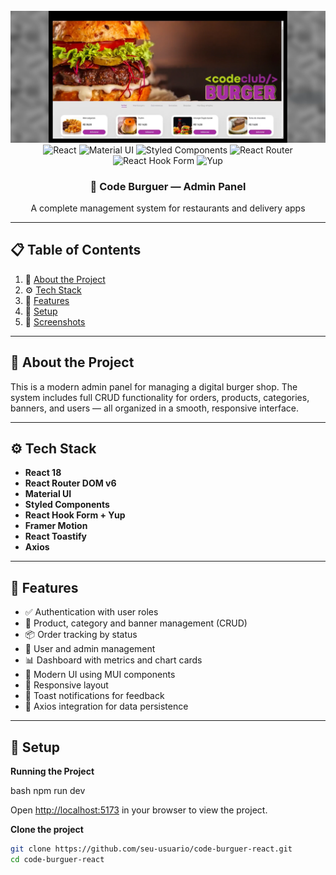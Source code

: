 <div align="center">
  <br />
  <img src="src/assets/foto.png" alt="Project Banner" />
  <br />
  <div>
    <img alt="React" src="https://img.shields.io/badge/React-4c84f3?style=for-the-badge&logo=react&logoColor=white" />
    <img alt="Material UI" src="https://img.shields.io/badge/Material--UI-007FFF?style=for-the-badge&logo=mui&logoColor=white" />
    <img alt="Styled Components" src="https://img.shields.io/badge/styled--components-db7093?style=for-the-badge&logo=styled-components&logoColor=white" />
    <img alt="React Router" src="https://img.shields.io/badge/React_Router-CA4245?style=for-the-badge&logo=react-router&logoColor=white" />
    <img alt="React Hook Form" src="https://img.shields.io/badge/React_Hook_Form-ec5990?style=for-the-badge&logo=reacthookform&logoColor=white" />
    <img alt="Yup" src="https://img.shields.io/badge/Yup-5C2D91?style=for-the-badge&logoColor=white" />
  </div>
  <h3 align="center">🍔 Code Burguer — Admin Panel</h3>

  <div align="center">
    A complete management system for restaurants and delivery apps
  </div>
</div>

---

## 📋 Table of Contents

1. 🤖 [About the Project](#about)
2. ⚙️ [Tech Stack](#tech-stack)
3. 🚀 [Features](#features)
4. 🧪 [Setup](#setup)
5. 📸 [Screenshots](#screenshots)

---

## 🤖 <a name="about"></a>About the Project

This is a modern admin panel for managing a digital burger shop. The system includes full CRUD functionality for orders, products, categories, banners, and users — all organized in a smooth, responsive interface.

---

## ⚙️ <a name="tech-stack"></a>Tech Stack

- **React 18**
- **React Router DOM v6**
- **Material UI**
- **Styled Components**
- **React Hook Form + Yup**
- **Framer Motion**
- **React Toastify**
- **Axios**

---

## 🔋 <a name="features"></a>Features

- ✅ Authentication with user roles
- 🍔 Product, category and banner management (CRUD)
- 📦 Order tracking by status
- 👥 User and admin management
- 📊 Dashboard with metrics and chart cards
- 🎨 Modern UI using MUI components
- 📱 Responsive layout
- 🔔 Toast notifications for feedback
- 💾 Axios integration for data persistence

---

## 🤸 <a name="setup"></a>Setup

**Running the Project**

bash
npm run dev

Open [http://localhost:5173](http://localhost:5173/) in your browser to view the project.

**Clone the project**

```bash
git clone https://github.com/seu-usuario/code-burguer-react.git
cd code-burguer-react
```
